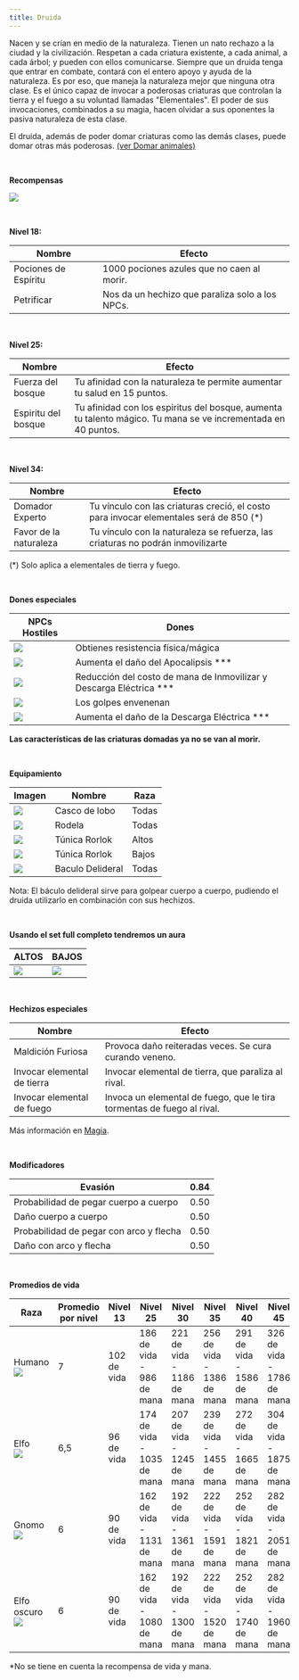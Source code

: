 ```yaml
---
title: Druida
---
```


Nacen y se crían en medio de la naturaleza. Tienen un nato rechazo a la ciudad y la civilización. Respetan a cada criatura existente, a cada animal, a cada árbol; y pueden con ellos comunicarse. Siempre que un druida tenga que entrar en combate, contará con el entero apoyo y ayuda de la naturaleza. Es por eso, que maneja la naturaleza mejor que ninguna otra clase. Es el único capaz de invocar a poderosas criaturas que controlan la tierra y el fuego a su voluntad llamadas "Elementales". El poder de sus invocaciones, combinados a su magia, hacen olvidar a sus oponentes la pasiva naturaleza de esta clase.

El druida, además de poder domar criaturas como las demás clases, puede domar otras más poderosas. [(ver Domar animales)](/domar_animales)

<br />

**Recompensas**

![](images/luchador/druida.PNG)

<br />

**Nivel 18:**

| **Nombre** | **Efecto** |
| --- | --- |
| Pociones de Espíritu | 1000 pociones azules que no caen al morir. |
| Petrificar | Nos da un hechizo que paraliza solo a los NPCs. |

<br />

**Nivel 25:**

| **Nombre** | **Efecto** |
| --- | --- |
| Fuerza del bosque | Tu afinidad con la naturaleza te permite aumentar tu salud en 15 puntos. |
| Espiritu del bosque | Tu afinidad con los espiritus del bosque, aumenta tu talento mágico. Tu mana se ve incrementada en 40 puntos. |

<br />

**Nivel 34:**

| **Nombre** | **Efecto** |
| --- | --- |
| Domador Experto | Tu vínculo con las criaturas creció, el costo para invocar elementales será de 850 (*) |
| Favor de la naturaleza | Tu vínculo con la naturaleza se refuerza, las criaturas no podrán inmovilizarte |

(*) Solo aplica a elementales de tierra y fuego.

<br />

**Dones especiales**

| **NPCs Hostiles** | **Dones** |
| --- | --- |
| ![](images/criaturas_hostiles/247.png) | Obtienes resistencia física/mágica |
| ![](images/criaturas_hostiles/276.png) | Aumenta el daño del Apocalipsis *** |
| ![](images/criaturas_hostiles/516.png) | Reducción del costo de mana de Inmovilizar y Descarga Eléctrica *** |
| ![](images/criaturas_hostiles/251.png) | Los golpes envenenan |
| ![](images/criaturas_hostiles/278.png) | Aumenta el daño de la Descarga Eléctrica *** |

**Las características de las criaturas domadas ya no se van al morir.**

<br />

**Equipamiento**

| **Imagen** | **Nombre** | **Raza** |
| --- | --- | --- |
| ![](images/luchador/druida/280.png) | Casco de lobo | Todas |
| ![](images/luchador/druida/351.png) | Rodela | Todas |
| ![](images/luchador/druida/302.png) | Túnica Rorlok | Altos |
| ![](images/luchador/druida/303.png) | Túnica Rorlok | Bajos |
| ![](images/luchador/druida/286.png) | Baculo Delideral | Todas |

Nota: El báculo delideral sirve para golpear cuerpo a cuerpo, pudiendo el druida utilizarlo en combinación con sus hechizos.

<br />

**Usando el set full completo tendremos un aura**

| ALTOS | BAJOS |
| --- | --- |
| ![](images/fulles/druidah.png) | ![](images/fulles/druidag.png) |

<br />

**Hechizos especiales**

| **Nombre** | **Efecto** |
| --- | --- |
| Maldición Furiosa | Provoca daño reiteradas veces. Se cura curando veneno. |
| Invocar elemental de tierra | Invocar elemental de tierra, que paraliza al rival. |
| Invocar elemental de fuego | Invoca un elemental de fuego, que le tira tormentas de fuego al rival. |

Más información en [Magia](/magia).

<br />

**Modificadores**

| Evasión | 0.84 |
| --- | --- |
| Probabilidad de pegar cuerpo a cuerpo | 0.50 |
| Daño cuerpo a cuerpo | 0.50 |
| Probabilidad de pegar con arco y flecha | 0.50 |
| Daño con arco y flecha | 0.50 |

<br />

**Promedios de vida**

| **Raza** | **Promedio por nivel** | **Nivel 13** | **Nivel 25** | **Nivel 30** | **Nivel 35** | **Nivel 40** | **Nivel 45** |
| --- | --- | --- | --- | --- | --- | --- | --- |
| Humano  <br>![](images/razas/cara_humano.png) | 7   | 102 de vida | 186 de vida - 986 de mana | 221 de vida - 1186 de mana | 256 de vida - 1386 de mana | 291 de vida - 1586 de mana | 326 de vida - 1786 de mana |
| Elfo  <br>![](images/razas/cara_elfo.png) | 6,5 | 96 de vida | 174 de vida - 1035 de mana | 207 de vida - 1245 de mana | 239 de vida - 1455 de mana | 272 de vida - 1665 de mana | 304 de vida - 1875 de mana |
| Gnomo  <br>![](images/razas/cara_gnomo.png) | 6   | 90 de vida | 162 de vida - 1131 de mana | 192 de vida - 1361 de mana | 222 de vida - 1591 de mana | 252 de vida - 1821 de mana | 282 de vida - 2051 de mana |
| Elfo oscuro  <br>![](images/razas/cara_elfooscuro.png) | 6   | 90 de vida | 162 de vida - 1080 de mana | 192 de vida - 1300 de mana | 222 de vida - 1520 de mana | 252 de vida - 1740 de mana | 282 de vida - 1960 de mana |

*No se tiene en cuenta la recompensa de vida y mana.
